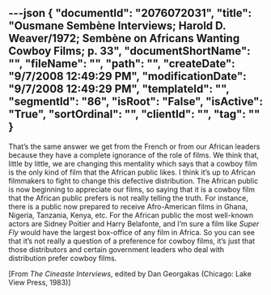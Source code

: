 ---json
{
  "documentId": "2076072031",
  "title": "Ousmane Sembène Interviews; Harold D. Weaver/1972; Sembène on Africans Wanting Cowboy Films; p. 33",
  "documentShortName": "",
  "fileName": "",
  "path": "",
  "createDate": "9/7/2008 12:49:29 PM",
  "modificationDate": "9/7/2008 12:49:29 PM",
  "templateId": "",
  "segmentId": "86",
  "isRoot": "False",
  "isActive": "True",
  "sortOrdinal": "",
  "clientId": "",
  "tag": ""
}
---

That’s the same answer we get from the French or from our African leaders because they have a complete ignorance of the role of films. We think that, little by little, we are changing this mentality which says that a cowboy film is the only kind of film that the African public likes. I think it’s up to African filmmakers to fight to change this defective distribution. The African public is now beginning to appreciate our films, so saying that it is a cowboy film that the African public prefers is not really telling the truth. For instance, there is a public now prepared to receive Afro-American films in Ghana, Nigeria, Tanzania, Kenya, etc. For the African public the most well-known actors are Sidney Poitier and Harry Belafonte, and I’m sure a film like *Super Fly* would have the largest box-office of any film in Africa. So you can see that it’s not really a question of a preference for cowboy films, it’s just that those distributors and certain government leaders who deal with distribution prefer cowboy films.

[From *The Cineaste Interviews*, edited by Dan Georgakas (Chicago: Lake View Press, 1983)]
